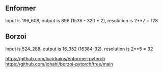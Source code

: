 ## Enformer

Input is 196_608, output is 896 (1536 - 320 * 2), resolution is 2**7 = 128

## Borzoi

Input is 524_288, output is 16_352 (16384-32), resolution is 2**5 = 32


https://github.com/lucidrains/enformer-pytorch
https://github.com/johahi/borzoi-pytorch/tree/main
